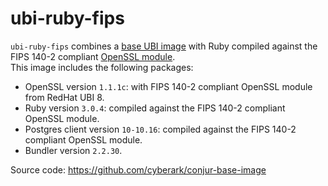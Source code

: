 # ubi-ruby-fips
 `ubi-ruby-fips` combines a [base UBI image](https://catalog.redhat.com/software/containers/ubi8/ubi/5c359854d70cc534b3a3784e) 
 with Ruby compiled against the FIPS 140-2 compliant [OpenSSL module](https://www.openssl.org/docs/fips.html).  
This image includes the following packages:

* OpenSSL version `1.1.1c`: with FIPS 140-2 compliant OpenSSL module from RedHat UBI 8.
* Ruby version `3.0.4`: compiled against the FIPS 140-2 compliant OpenSSL module.
* Postgres client version `10-10.16`: compiled against the FIPS 140-2 compliant OpenSSL module.
* Bundler version `2.2.30`.
 
Source code: https://github.com/cyberark/conjur-base-image
